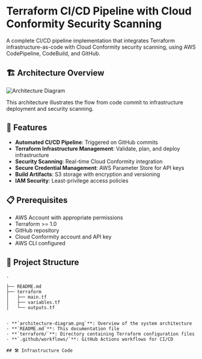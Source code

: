 # Terraform CI/CD Pipeline with Cloud Conformity Security Scanning

A complete CI/CD pipeline implementation that integrates Terraform infrastructure-as-code with Cloud Conformity security scanning, using AWS CodePipeline, CodeBuild, and GitHub.

## 🏗️ Architecture Overview

![Architecture Diagram](./architecture-diagram.png)

This architecture illustrates the flow from code commit to infrastructure deployment and security scanning.

## 🚀 Features

- **Automated CI/CD Pipeline**: Triggered on GitHub commits
- **Terraform Infrastructure Management**: Validate, plan, and deploy infrastructure
- **Security Scanning**: Real-time Cloud Conformity integration
- **Secure Credential Management**: AWS Parameter Store for API keys
- **Build Artifacts**: S3 storage with encryption and versioning
- **IAM Security**: Least-privilege access policies

## 📋 Prerequisites

- AWS Account with appropriate permissions
- Terraform >= 1.0
- GitHub repository
- Cloud Conformity account and API key
- AWS CLI configured

## 📁 Project Structure

```
.

├── README.md
├── terraform
│   ├── main.tf
│   ├── variables.tf
│   └── outputs.tf


- **`architecture-diagram.png`**: Overview of the system architecture
- **`README.md`**: This documentation file
- **`terraform/`**: Directory containing Terraform configuration files
- **`.github/workflows/`**: GitHub Actions workflows for CI/CD

## 🛠️ Infrastructure Code
